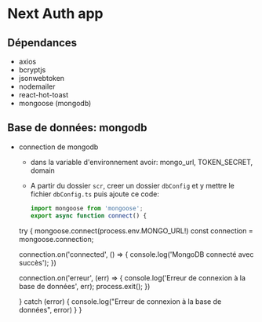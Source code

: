 # Next Auth app

## Dépendances

- axios
- bcryptjs
- jsonwebtoken
- nodemailer
- react-hot-toast
- mongoose (mongodb)

## Base de données: mongodb

- connection de mongodb
  - dans la variable d'environnement
  avoir: mongo_url, TOKEN_SECRET, domain
  - A partir du dossier ``scr``, creer un dossier ``dbConfig`` et y mettre le fichier ``dbConfig.ts`` puis ajoute ce code:

    ```ts
    import mongoose from 'mongoose';
    export async function connect() {
  try {
    mongoose.connect(process.env.MONGO_URL!)
    const connection = mongoose.connection;

    connection.on('connected', () => {
      console.log('MongoDB connecté avec succès');
    })

    connection.on('erreur', (err) => {
      console.log('Erreur de connexion à la base de données', err);
      process.exit();
    })

  } catch (error) {
    console.log("Erreur de connexion à la base de données", error)
  }
}
    ```